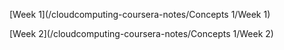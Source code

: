 [Week 1](/cloudcomputing-coursera-notes/Concepts 1/Week 1)

[Week 2](/cloudcomputing-coursera-notes/Concepts 1/Week 2)
